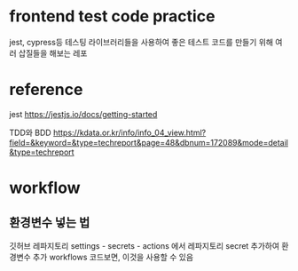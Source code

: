 # frontend test code practice

jest, cypress등 테스팅 라이브러리들을 사용하여 좋은 테스트 코드를 만들기 위해 여러 삽질들을 해보는 레포

# reference

jest
https://jestjs.io/docs/getting-started

TDD와 BDD
https://kdata.or.kr/info/info_04_view.html?field=&keyword=&type=techreport&page=48&dbnum=172089&mode=detail&type=techreport

# workflow

## 환경변수 넣는 법

깃허브 레파지토리 settings - secrets - actions 에서 레파지토리 secret 추가하여 환경변수 추가
workflows 코드보면, 이것을 사용할 수 있음
